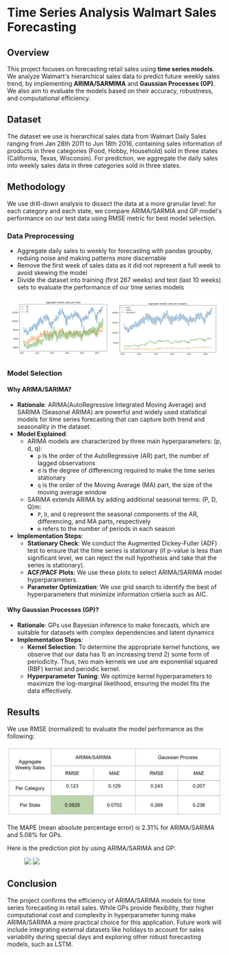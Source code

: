 # Time Series Analysis Walmart Sales Forecasting

## Overview  
This project focuses on forecasting retail sales using **time series models**.  We analyze Walmart's hierarchical sales data to predict future weekly sales trend, by implementing  **ARIMA/SARMIMA** and **Gaussian Processes (GP)**. We also aim to evaluate the models based on their accuracy, robustness, and computational efficiency.  

## Dataset  
The dataset we use is hierarchical sales data from Walmart Daily Sales ranging from Jan 28th 2011 to Jun 18th 2016, containing sales information of products in three categories (Food, Hobby, Household) sold in three states (California, Texas, Wisconsin). For prediction, we aggregate the daily sales into weekly sales data in three categories sold in three states. 

## Methodology
We use drill-down analysis to dissect the data at a more granular level: for each category and each state, we compare ARIMA/SARMIA and GP model's performance on our test data using RMSE metric for best model selection. 


### Data Preprocessing
- Aggregate daily sales to weekly for forecasting with pandas groupby, reduing noise and making patterns more discernable
- Remove the first week of sales data as it did not represent a full week to avoid skewing the model
- Divide the dataset into training (first 267 weeks) and test (last 10 weeks) sets to evaluate the performance of our time series models

![](/images/data_overview.png)

### Model Selection
#### Why ARIMA/SARIMA?
- **Rationale**: ARIMA(AutoRegressive Integrated Moving Average) and SARIMA (Seasonal ARIMA) are powerful and widely used statistical models for time series forecasting that can capture both trend and seasonality in the dataset.
- **Model Explained**:
  - ARIMA models are characterized by three main hyperparameters: (p, d, q):
    - `p` is the order of the AutoRegressive (AR) part, the number of lagged observations
    - `d` is the degree of differencing required to make the time series stationary
    - `q` is the order of the Moving Average (MA) part, the size of the moving average window
  - SARIMA extends ARIMA by adding additional seasonal terms: (P, D, Q)m:
    - `P`, `D`, and `Q` represent the seasonal components of the AR, differencing, and MA parts, respectively
    - `m` refers to the number of periods in each season
- **Implementation Steps**:
    - **Stationary Check**: We conduct the Augmented Dickey-Fuller (ADF) test to ensure that the time series is stationary (if p-value is less than significant level, we can reject the null hypothesis and take that the series is stationary).
    - **ACF/PACF Plots**: We use these plots to select ARIMA/SARIMA model hyperparameters.
    - **Parameter Optimization**: We use grid search to identify the best of hyperparameters that minimize information crtieria such as AIC. 


####  Why Gaussian Processes (GP)?
- **Rationale**: GPs use Bayesian inference to make forecasts, which are suitable for datasets with complex dependencies and latent dynamics
- **Implementation Steps**:
  - **Kernel Selection**: To determine the appropriate kernel functions, we observe that our data has 1) an increasing trend 2) some form of periodicity. Thus, two main kernels we use are exponential squared (RBF) kernel and periodic kernel.
  - **Hyperparameter Tuning**: We optimize kernel hyperparameters to maximize the log-marginal likelihood, ensuring the model fits the data effectively.

## Results
We use RMSE (normalized) to evaluate the model performance as the following:  

![](/images/RMSE.png)

The MAPE (mean absolute percentage error) is 2.31% for ARIMA/SARIMA and 5.08% for GPs.  

Here is the prediction plot by using ARIMA/SARIMA and GP:
<figure>
  <img src=https://glosolin.github.io/Time_Series_Walmart_Sales_Forecasting/images/SARIMA_result.png>
  <img src=https://glosolin.github.io/Time_Series_Walmart_Sales_Forecasting/images/GP_result.png>
  <figcaption></figcaption>
</figure>


## Conclusion
The project confirms the efficiency of ARIMA/SARIMA models for time series forecasting in retail sales. While GPs provide flexibility, their higher computational cost and complexity in hyperparameter tuning make ARIMA/SARIMA a more practical choice for this application. Future work will include integrating external datasets like holidays to account for sales variability during special days and exploring other robust forecasting models, such as LSTM. 